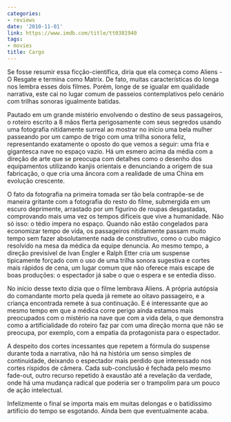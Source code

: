 ```yaml
---
categories:
- reviews
date: '2010-11-01'
link: https://www.imdb.com/title/tt0381940
tags:
- movies
title: Cargo
---
```


Se fosse resumir essa ficção-científica, diria que ela começa como Aliens - O Resgate e termina como Matrix. De fato, muitas características do longa nos lembra esses dois filmes. Porém, longe de se igualar em qualidade narrativa, este cai no lugar comum de passeios contemplativos pelo cenário com trilhas sonoras igualmente batidas.

Pautado em um grande mistério envolvendo o destino de seus passageiros, o roteiro escrito a 8 mãos flerta perigosamente com seus segredos usando uma fotografia nitidamente surreal ao mostrar no início uma bela mulher passeando por um campo de trigo com uma trilha sonora feliz, representando exatamente o oposto do que vemos a seguir: uma fria e gigantesca nave no espaço vazio. Há um esmero acima da média com a direção de arte que se preocupa com detalhes como o desenho dos equipamentos utilizando kanjis orientais e denunciando a origem de sua fabricação, o que cria uma âncora com a realidade de uma China em evolução crescente.

O fato da fotografia na primeira tomada ser tão bela contrapõe-se de maneira gritante com a fotografia do resto do filme, submergida em um escuro deprimente, arrastado por um figurino de roupas desgastadas, comprovando mais uma vez os tempos difíceis que vive a humanidade. Não só isso: o tédio impera no espaço. Quando não estão congelados para economizar tempo de vida, os passageiros nitidamente passam muito tempo sem fazer absolutamente nada de construtivo, como o cubo mágico resolvido na mesa da médica da equipe denuncia. Ao mesmo tempo, a direção previsível de Ivan Engler e Ralph Etter cria um suspense tipicamente forçado com o uso de uma trilha sonora sugestiva e cortes mais rápidos de cena, um lugar comum que não oferece mais escape de boas produções: o espectador já sabe o que o espera e se entedia disso.

No início desse texto dizia que o filme lembrava Aliens. A própria autópsia do comandante morto pela queda já remete ao oitavo passageiro, e a criança encontrada remete à sua continuação. E é interessante que ao mesmo tempo em que a médica corre perigo ainda estamos mais preocupados com o mistério na nave que com a vida dela, o que demonstra como a artificialidade do roteiro faz par com uma direção morna que não se preocupa, por exemplo, com a empatia da protagonista para o espectador.

A despeito dos cortes incessantes que repetem a fórmula do suspense durante toda a narrativa, não há na história um senso simples de continuidade, deixando o espectador mais perdido que interessado nos cortes ríspidos de câmera. Cada sub-conclusão é fechada pelo mesmo fade-out, outro recurso repetido à exaustão até a revelação da verdade, onde há uma mudança radical que poderia ser o trampolim para um pouco de ação intelectual.

Infelizmente o final se importa mais em muitas delongas e o batidíssimo artifício do tempo se esgotando. Ainda bem que eventualmente acaba.
